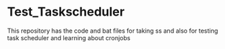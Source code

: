 # Test_Taskscheduler
This repository has the code and bat files for taking ss and also for testing task scheduler and learning about cronjobs
